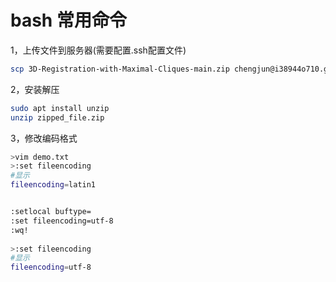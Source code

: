 # bash 常用命令



1，上传文件到服务器(需要配置.ssh配置文件)

```bash
scp 3D-Registration-with-Maximal-Cliques-main.zip chengjun@i38944o710.goho.co:/home/chengjun
```

2，安装解压

```bash
sudo apt install unzip
unzip zipped_file.zip
```

3，修改编码格式

```bash
>vim demo.txt
>:set fileencoding
#显示
fileencoding=latin1


:setlocal buftype=
:set fileencoding=utf-8
:wq! 
 
>:set fileencoding
#显示
fileencoding=utf-8
```

